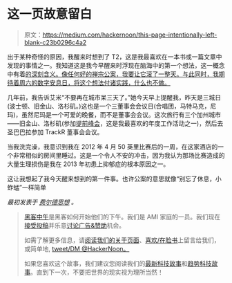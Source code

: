 # 这一页故意留白

> 原文：<https://medium.com/hackernoon/this-page-intentionally-left-blank-c23b0296c4a2>

出于某种奇怪的原因，我醒来时想到了 T2，这是我最喜欢在一本书或一篇文章中发现的事情之一。我知道这是我今早醒来时浮现在脑海中的第一个想法，这一概念中有着[的深刻含义。像任何好的禅宗公案，我要让它滚了一整天。与此同时，我期待着周六的数字安息日，将这个想法付诸实践，什么也不做。](https://hackernoon.com/tagged/deep-meaning)

几年前，我告诉艾米“不要再在城市呆三天了。”她今天早上提醒我，昨天是三城日(波士顿、旧金山、洛杉矶。)这也是一个三董事会会议日(合唱团，马特马克，尼玛)，虽然尼玛是一个可爱的晚餐，而不是董事会会议。这次旅行有三个加州城市——旧金山、洛杉矶(参加[提前峰会](http://summit.upfront.com/day-1)，这是我最喜欢的年度工作活动之一)，然后去圣巴巴拉参加 TrackR 董事会会议。

当我洗完澡，我意识到我在 2012 年 4 月 50 英里比赛后的一周，在这家酒店的一个非常相似的房间里睡过。这是一个令人不安的冲击，因为我认为那场比赛造成的大量生理损伤是我在 2013 年初患上抑郁症的根本原因之一。

这让我想起了我今天醒来想到的第一件事。也许公案的意思就像“别忘了休息，小蚱蜢”一样简单

*最初发表于* [*费尔德思想*](http://www.feld.com/archives/2017/02/page-intentionally-left-blank.html) *。*

> [黑客中午](http://bit.ly/Hackernoon)是黑客如何开始他们的下午。我们是 AMI 家庭的一员。我们现在[接受投稿](http://bit.ly/hackernoonsubmission)并乐意[讨论广告&赞助](mailto:partners@amipublications.com)机会。
> 
> 如需了解更多信息，请[阅读我们的关于页面](https://goo.gl/4ofytp)、[喜欢/在脸书](http://bit.ly/HackernoonFB)上留言给我们，或简单地, [tweet/DM @HackerNoon。](https://goo.gl/k7XYbx)
> 
> 如果您喜欢这个故事，我们建议您阅读我们的[最新科技故事](http://bit.ly/hackernoonlatestt)和[趋势科技故事](https://hackernoon.com/trending)。直到下一次，不要把世界的现实视为理所当然！